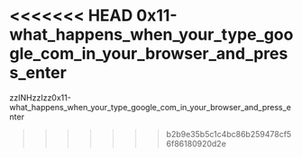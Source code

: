 <<<<<<< HEAD
0x11-what_happens_when_your_type_google_com_in_your_browser_and_press_enter
=======
zzINHzzIzz0x11-what_happens_when_your_type_google_com_in_your_browser_and_press_enter
>>>>>>> b2b9e35b5c1c4bc86b259478cf56f86180920d2e
